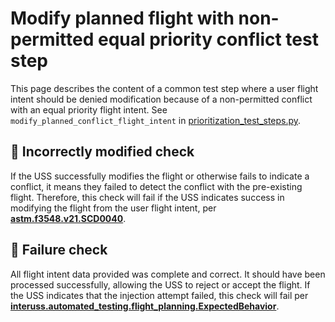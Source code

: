 # Modify planned flight with non-permitted equal priority conflict test step

This page describes the content of a common test step where a user flight intent should be denied modification because
of a non-permitted conflict with an equal priority flight intent.
See `modify_planned_conflict_flight_intent` in [prioritization_test_steps.py](prioritization_test_steps.py).

## 🛑 Incorrectly modified check

If the USS successfully modifies the flight or otherwise fails to indicate a conflict, it means they failed to detect
the conflict with the pre-existing flight.
Therefore, this check will fail if the USS indicates success in modifying the flight from the user flight intent,
per **[astm.f3548.v21.SCD0040](../../requirements/astm/f3548/v21.md)**.

## 🛑 Failure check

All flight intent data provided was complete and correct. It should have been processed successfully, allowing the USS
to reject or accept the flight. If the USS indicates that the injection attempt failed, this check will fail per
**[interuss.automated_testing.flight_planning.ExpectedBehavior](../../requirements/interuss/automated_testing/flight_planning.md)**.
